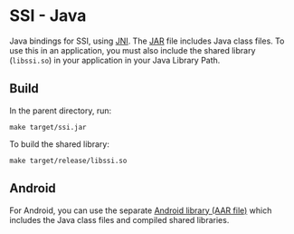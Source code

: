 # SSI - Java

Java bindings for SSI, using [JNI][]. The [JAR][] file includes Java class files. To use this in an application, you must also include the shared library (`libssi.so`) in your application in your Java Library Path.

## Build

In the parent directory, run:
```
make target/ssi.jar
```

To build the shared library:
```
make target/release/libssi.so
```

## Android

For Android, you can use the separate [Android library (AAR file)](../android/) which includes the Java class files and compiled shared libraries.

[JAR]: https://en.wikipedia.org/wiki/JAR_(file_format)
[JNI]: https://en.wikipedia.org/wiki/Java_Native_Interface
